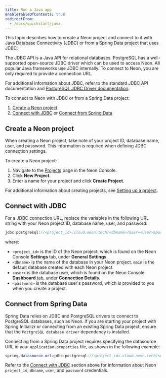 ```yaml
---
title: Run a Java app
enableTableOfContents: true
redirectFrom:
  - /docs/quickstart/java
---
```


This topic describes how to create a Neon project and connect to it with Java Database Connectivity (JDBC) or from a Spring Data project that uses JDBC.

The JDBC API is a Java API for relational databases. PostgreSQL has a well-supported open-source JDBC driver which can be used to access Neon. All popular Java frameworks use JDBC internally. To connect to Neon, you are only required to provide a connection URL.

For additional information about JDBC, refer to the standard JDBC API documentation and [PostgreSQL JDBC Driver documentation](https://jdbc.postgresql.org/documentation/head/index.html).

To connect to Neon with JDBC or from a Spring Data project:

1. [Create a Neon project](#create-a-neon-project)
2. [Connect with JDBC](#configure-go-project-connection-settings) or [Connect from Spring Data](#connect-from-spring-data)

## Create a Neon project

When creating a Neon project, take note of your project ID, database name, user, and password. This information is required when defining JDBC connection settings.

To create a Neon project:

1. Navigate to the [Projects](https://console.neon.tech/app/projects) page in the Neon Console.
2. Click **New Project**.
3. Enter a name for your project and click **Create Project**.

For additional information about creating projects, see [Setting up a project](/docs/get-started-with-neon/setting-up-a-project).

## Connect with JDBC

For a JDBC connection URL, replace the variables in the following URL string with your Neon project ID, database name, user, and password:

```java
jdbc:postgresql://<project_id>.cloud.neon.tech/<dbname>?user=<user>&password=<password>
```

where:

- `<project_id>` is the ID of the Neon project, which is found on the Neon Console **Settings** tab, under **General Settings**.
- `<dbname>` is the name of the database in your Neon project. `main` is the default database created with each Neon project.
- `<user>` is the database user, which is found on the Neon Console **Dashboard** tab, under **Connection Details**.
- `<password>` is the database user's password, which is provided to you when you create a project.

## Connect from Spring Data

Spring Data relies on JDBC and PostgreSQL drivers to connect to PostgreSQL databases, such as Neon. If you are starting your project with Spring Initializr or connecting from an existing Spring Data project, ensure that the `PostgreSQL database driver` dependency is installed.

Connecting from a Spring Data project requires specifying the datasource URL in your `application.properties` file, as shown in the following example:

```java
spring.datasource.url=jdbc:postgresql://<project_id>.cloud.neon.tech/<dbname>?user=<user>&password=<password>
```

Refer to the [Connect with JDBC](#connect-with-jdbc) section above for information about Neon `project_id`, `dbname`, `user`, and `password` credentials.
